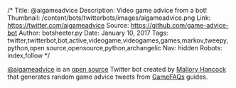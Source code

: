 /*
Title: @aigameadvice
Description: Video game advice from a bot!
Thumbnail: /content/bots/twitterbots/images/aigameadvice.png
Link: https://twitter.com/aigameadvice
Source: https://github.com/game-advice-bot
Author: botsheeter.py
Date: January 10, 2017
Tags: twitter,twitterbot,bot,active,videogame,videogames,games,markov,tweepy,python,open source,opensource,python,archangelic
Nav: hidden
Robots: index,follow
*/

[@aigameadvice](https://twitter.com/aigameadvice) is an [open source](https://github.com/game-advice-bot) Twitter bot created by [Mallory Hancock](https://twitter.com/archangelic) that generates random game advice tweets from [GameFAQs](https://www.gamefaqs.com/) guides.
